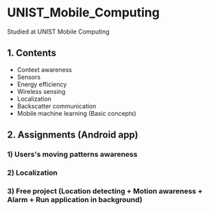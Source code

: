 # UNIST_Mobile_Computing

Studied at UNIST Mobile Computing

## 1. Contents

- Context awareness
- Sensors
- Energy efficiency
- Wireless sensing
- Localization
- Backscatter communication
- Mobile machine learning (Basic concepts)

## 2. Assignments (Android app)

### 1) Users's moving patterns awareness

### 2) Localization

### 3) Free project (Location detecting + Motion awareness + Alarm + Run application in background)
